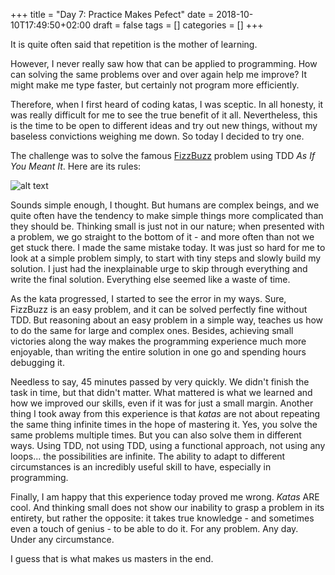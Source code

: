 +++
title = "Day 7: Practice Makes Pefect"
date = 2018-10-10T17:49:50+02:00
draft = false
tags = []
categories = []
+++

It is quite often said that repetition is the mother of learning. 



However, I never really saw how that can be applied to programming. How can solving the same problems over and over again help me improve? It might make me type faster, but certainly not program more efficiently.



Therefore, when I first heard of coding katas, I was sceptic. In all honesty, it was really difficult for me to see the true benefit of it all. Nevertheless, this is the time to be open to different ideas and try out new things, without my baseless convictions weighing me down. So today I decided to try one. 



The challenge was to solve the famous [FizzBuzz](http://wiki.c2.com/?FizzBuzzTest) problem using TDD _As If You Meant It_. Here are its rules:



![alt text](http://blog.adrianbolboaca.ro/wp-content/uploads/2017/08/tdd-as-if-you-meant-it-e1503315358402-1024x773.jpeg)



Sounds simple enough, I thought. But humans are complex beings, and we quite often have the tendency to make simple things more complicated than they should be. Thinking small is just not in our nature; when presented with a problem, we go straight to the bottom of it - and more often than not we get stuck there. I made the same mistake today. It was just so hard for me to look at a simple problem simply, to start with tiny steps and slowly build my solution. I just had the inexplainable urge to skip through everything and write the final solution. Everything else seemed like a waste of time.



As the kata progressed, I started to see the error in my ways. Sure, FizzBuzz is an easy problem, and it can be solved perfectly fine without TDD. But reasoning about an easy problem in a simple way, teaches us how to do the same for large and complex ones. Besides, achieving small victories along the way makes the programming experience much more enjoyable, than writing the entire solution in one go and spending hours debugging it.



Needless to say, 45 minutes passed by very quickly. We didn't finish the task in time, but that didn't matter. What mattered is what we learned and how we improved our skills, even if it was for just a small margin. Another thing I took away from this experience is that _katas_ are not about repeating the same thing infinite times in the hope of mastering it. Yes, you solve the same problems multiple times. But you can also solve them in different ways. Using TDD, not using TDD, using a functional approach, not using any loops... the possibilities are infinite. The ability to adapt to different circumstances is an incredibly useful skill to have, especially in programming.

Finally, I am happy that this experience today proved me wrong. _Katas_ ARE cool. And thinking small does not show our inability to grasp a problem in its entirety, but rather the opposite: it takes true knowledge - and sometimes even a touch of genius - to be able to do it. For any problem. Any day. Under any circumstance.



I guess that is what makes us masters in the end.